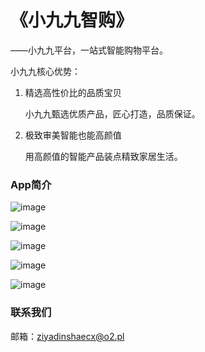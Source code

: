 # 《小九九智购》

——小九九平台，一站式智能购物平台。

小九九核心优势：

1. 精选高性价比的品质宝贝

    小九九甄选优质产品，匠心打造，品质保证。
    
    
2. 极致审美智能也能高颜值

    用高颜值的智能产品装点精致家居生活。
    
### App简介

![image](1.jpg)

![image](2.jpg)

![image](3.jpg)

![image](4.jpg)

![image](5.jpg)


### 联系我们

邮箱：ziyadinshaecx@o2.pl
